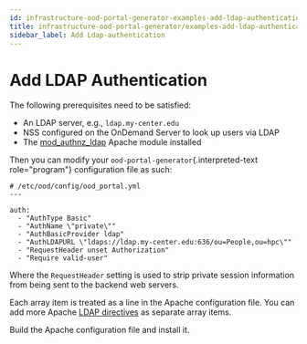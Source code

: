```yaml
---
id: infrastructure-ood-portal-generator-examples-add-ldap-authentication
title: infrastructure-ood-portal-generator/examples-add-ldap-authentication
sidebar_label: Add Ldap-authentication
---
```

Add LDAP Authentication
=======================

The following prerequisites need to be satisfied:

-   An LDAP server, e.g., `ldap.my-center.edu`
-   NSS configured on the OnDemand Server to look up users via LDAP
-   The
    [mod\_authnz\_ldap](https://httpd.apache.org/docs/2.4/mod/mod_authnz_ldap.html)
    Apache module installed

Then you can modify your `ood-portal-generator`{.interpreted-text
role="program"} configuration file as such:

``` {.yaml}
# /etc/ood/config/ood_portal.yml
---

auth:
  - "AuthType Basic"
  - "AuthName \"private\""
  - "AuthBasicProvider ldap"
  - "AuthLDAPURL \"ldaps://ldap.my-center.edu:636/ou=People,ou=hpc\""
  - "RequestHeader unset Authorization"
  - "Require valid-user"
```

Where the `RequestHeader` setting is used to strip private session
information from being sent to the backend web servers.

Each array item is treated as a line in the Apache configuration file.
You can add more Apache [LDAP
directives](https://httpd.apache.org/docs/2.4/mod/mod_authnz_ldap.html)
as separate array items.

Build the Apache configuration file and install it.
